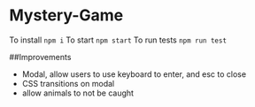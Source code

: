 # Mystery-Game

To install `npm i`
To start `npm start`
To run tests `npm run test`


##Improvements
- Modal, allow users to use keyboard to enter, and esc to close
- CSS transitions on modal
- allow animals to not be caught
